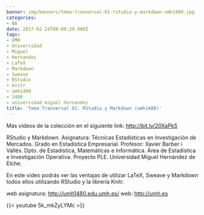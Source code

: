 ```yaml
---
banner: img/banners/tema-tranversal-01-rstudio-y-markdown-umh1480.jpg
categories:
- NA
date: 2017-02-24T08:09:29.000Z
tags:
- UMH
- Universidad
- Miguel
- Hernandez
- LaTeX
- Markdown
- Sweave
- RStudio
- knitr
- umh1480
- 1480
- universidad miguel hernandez
title: 'Tema Tranversal 01: RStudio y Markdown (umh1480)'
---
```


Más vídeos de la colección en el siguiente link: http://bit.ly/20XaPkS

RStudio y Markdown.
Asignatura: Técnicas Estadísticas en Investigación de Mercados.
Grado en Estadística Empresarial.
Profesor: Xavier Barber i Vallés.
Dpto. de Estadística, Matemáticas e Informática.
Área de Estadística e Investigación Operativa.
Proyecto PLE. Universidad Miguel Hernández de Elche.

En este video podrás ver las ventajas de utilizar LaTeX, Sweave y Markdown todos ellos utilizando RStudio y la librería Knitr.

web asignatura: http://umh1480.edu.umh.es/
web: http://umh.es

{{< youtube 5k_mkZyLYMc >}}
